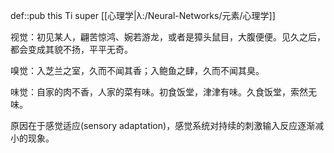 def::pub this Ti super [[心理学|λ:/Neural-Networks/元素/心理学]]

视觉：初见某人，翩苦惊鸿、婉若游龙，或者是獐头鼠目，大腹便便。见久之后，都会变成其貌不扬，平平无奇。

嗅觉：入芝兰之室，久而不闻其香；入鲍鱼之肆，久而不闻其臭。

味觉：自家的肉不香，人家的菜有味。初食饭堂，津津有味。久食饭堂，索然无味。

原因在于感觉适应(sensory adaptation)，感觉系统对持续的刺激输入反应逐渐减小的现象。